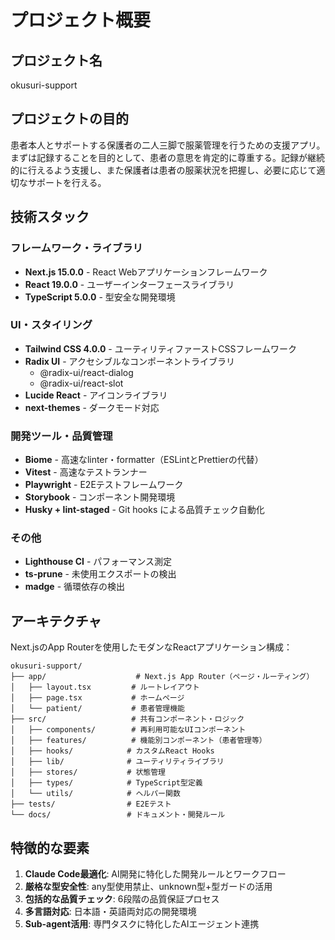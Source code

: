 # プロジェクト概要

## プロジェクト名
okusuri-support

## プロジェクトの目的
患者本人とサポートする保護者の二人三脚で服薬管理を行うための支援アプリ。まずは記録することを目的として、患者の意思を肯定的に尊重する。記録が継続的に行えるよう支援し、また保護者は患者の服薬状況を把握し、必要に応じて適切なサポートを行える。

## 技術スタック

### フレームワーク・ライブラリ
- **Next.js 15.0.0** - React Webアプリケーションフレームワーク
- **React 19.0.0** - ユーザーインターフェースライブラリ
- **TypeScript 5.0.0** - 型安全な開発環境

### UI・スタイリング
- **Tailwind CSS 4.0.0** - ユーティリティファーストCSSフレームワーク
- **Radix UI** - アクセシブルなコンポーネントライブラリ
  - @radix-ui/react-dialog
  - @radix-ui/react-slot
- **Lucide React** - アイコンライブラリ
- **next-themes** - ダークモード対応

### 開発ツール・品質管理
- **Biome** - 高速なlinter・formatter（ESLintとPrettierの代替）
- **Vitest** - 高速なテストランナー
- **Playwright** - E2Eテストフレームワーク
- **Storybook** - コンポーネント開発環境
- **Husky + lint-staged** - Git hooks による品質チェック自動化

### その他
- **Lighthouse CI** - パフォーマンス測定
- **ts-prune** - 未使用エクスポートの検出
- **madge** - 循環依存の検出

## アーキテクチャ
Next.jsのApp Routerを使用したモダンなReactアプリケーション構成：

```
okusuri-support/
├── app/                    # Next.js App Router（ページ・ルーティング）
│   ├── layout.tsx         # ルートレイアウト
│   ├── page.tsx           # ホームページ
│   └── patient/           # 患者管理機能
├── src/                   # 共有コンポーネント・ロジック
│   ├── components/        # 再利用可能なUIコンポーネント
│   ├── features/          # 機能別コンポーネント（患者管理等）
│   ├── hooks/            # カスタムReact Hooks
│   ├── lib/              # ユーティリティライブラリ
│   ├── stores/           # 状態管理
│   ├── types/            # TypeScript型定義
│   └── utils/            # ヘルパー関数
├── tests/                # E2Eテスト
└── docs/                 # ドキュメント・開発ルール
```

## 特徴的な要素
1. **Claude Code最適化**: AI開発に特化した開発ルールとワークフロー
2. **厳格な型安全性**: any型使用禁止、unknown型+型ガードの活用
3. **包括的な品質チェック**: 6段階の品質保証プロセス
4. **多言語対応**: 日本語・英語両対応の開発環境
5. **Sub-agent活用**: 専門タスクに特化したAIエージェント連携